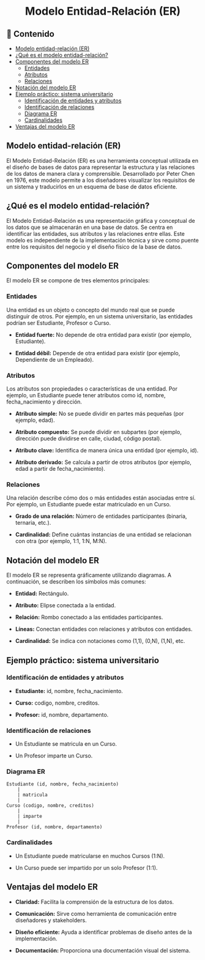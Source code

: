 <h1 align="center">Modelo Entidad-Relación (ER)</h1>

<h2>📑 Contenido</h2>

- [Modelo entidad-relación (ER)](#modelo-entidad-relación-er)
- [¿Qué es el modelo entidad-relación?](#qué-es-el-modelo-entidad-relación)
- [Componentes del modelo ER](#componentes-del-modelo-er)
  - [Entidades](#entidades)
  - [Atributos](#atributos)
  - [Relaciones](#relaciones)
- [Notación del modelo ER](#notación-del-modelo-er)
- [Ejemplo práctico: sistema universitario](#ejemplo-práctico-sistema-universitario)
  - [Identificación de entidades y atributos](#identificación-de-entidades-y-atributos)
  - [Identificación de relaciones](#identificación-de-relaciones)
  - [Diagrama ER](#diagrama-er)
  - [Cardinalidades](#cardinalidades)
- [Ventajas del modelo ER](#ventajas-del-modelo-er)

## Modelo entidad-relación (ER)

El Modelo Entidad-Relación (ER) es una herramienta conceptual utilizada en el diseño de bases de datos para representar la estructura y las relaciones de los datos de manera clara y comprensible. Desarrollado por Peter Chen en 1976, este modelo permite a los diseñadores visualizar los requisitos de un sistema y traducirlos en un esquema de base de datos eficiente.

## ¿Qué es el modelo entidad-relación?

El Modelo Entidad-Relación es una representación gráfica y conceptual de los datos que se almacenarán en una base de datos. Se centra en identificar las entidades, sus atributos y las relaciones entre ellas. Este modelo es independiente de la implementación técnica y sirve como puente entre los requisitos del negocio y el diseño físico de la base de datos.

## Componentes del modelo ER

El modelo ER se compone de tres elementos principales:

### Entidades

Una entidad es un objeto o concepto del mundo real que se puede distinguir de otros. Por ejemplo, en un sistema universitario, las entidades podrían ser Estudiante, Profesor o Curso.

- **Entidad fuerte:** No depende de otra entidad para existir (por ejemplo, Estudiante).

- **Entidad débil:** Depende de otra entidad para existir (por ejemplo, Dependiente de un Empleado).

### Atributos

Los atributos son propiedades o características de una entidad. Por ejemplo, un Estudiante puede tener atributos como id, nombre, fecha_nacimiento y dirección.

- **Atributo simple:** No se puede dividir en partes más pequeñas (por ejemplo, edad).

- **Atributo compuesto:** Se puede dividir en subpartes (por ejemplo, dirección puede dividirse en calle, ciudad, código postal).

- **Atributo clave:** Identifica de manera única una entidad (por ejemplo, id).

- **Atributo derivado:** Se calcula a partir de otros atributos (por ejemplo, edad a partir de fecha_nacimiento).

### Relaciones

Una relación describe cómo dos o más entidades están asociadas entre sí. Por ejemplo, un Estudiante puede estar matriculado en un Curso.

- **Grado de una relación:** Número de entidades participantes (binaria, ternaria, etc.).

- **Cardinalidad:** Define cuántas instancias de una entidad se relacionan con otra (por ejemplo, 1:1, 1:N, M:N).

## Notación del modelo ER

El modelo ER se representa gráficamente utilizando diagramas. A continuación, se describen los símbolos más comunes:

- **Entidad:** Rectángulo.

- **Atributo:** Elipse conectada a la entidad.

- **Relación:** Rombo conectado a las entidades participantes.

- **Líneas:** Conectan entidades con relaciones y atributos con entidades.

- **Cardinalidad:** Se indica con notaciones como (1,1), (0,N), (1,N), etc.

## Ejemplo práctico: sistema universitario

### Identificación de entidades y atributos

- **Estudiante:** id, nombre, fecha_nacimiento.

- **Curso:** codigo, nombre, creditos.

- **Profesor:** id, nombre, departamento.

### Identificación de relaciones

- Un Estudiante se matricula en un Curso.

- Un Profesor imparte un Curso.

### Diagrama ER

```
Estudiante (id, nombre, fecha_nacimiento)
    |
    | matricula
    |
Curso (codigo, nombre, creditos)
    |
    | imparte
    |
Profesor (id, nombre, departamento)
```

### Cardinalidades

- Un Estudiante puede matricularse en muchos Cursos (1:N).

- Un Curso puede ser impartido por un solo Profesor (1:1).

## Ventajas del modelo ER

- **Claridad:** Facilita la comprensión de la estructura de los datos.

- **Comunicación:** Sirve como herramienta de comunicación entre diseñadores y stakeholders.

- **Diseño eficiente:** Ayuda a identificar problemas de diseño antes de la implementación.

- **Documentación:** Proporciona una documentación visual del sistema.
